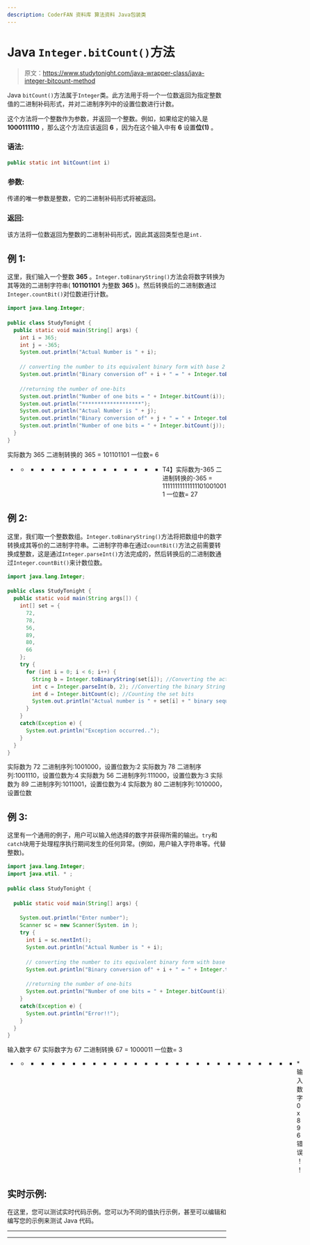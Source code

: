 ```yaml
---
description: CoderFAN 资料库 算法资料 Java包装类
---
```


# Java `Integer.bitCount()`方法

> 原文：<https://www.studytonight.com/java-wrapper-class/java-integer-bitcount-method>

Java `bitCount()`方法属于`Integer`类。此方法用于将一个一位数返回为指定整数值的二进制补码形式，并对二进制序列中的设置位数进行计数。

这个方法将一个整数作为参数，并返回一个整数。例如，如果给定的输入是 **1000111110** ，那么这个方法应该返回 **6** ，因为在这个输入中有 **6** 设置**位(1)** 。

### 语法:

```java
public static int bitCount(int i)
```

### ![](img/4765334125b448ec4c4bdf8285a1da72.png)参数:

传递的唯一参数是整数，它的二进制补码形式将被返回。

### 返回:

该方法将一位数返回为整数的二进制补码形式，因此其返回类型也是`int.`

## 例 1:

这里，我们输入一个整数 **365** 。`Integer.toBinaryString()`方法会将数字转换为其等效的二进制字符串( **101101101** 为整数 **365** )。然后转换后的二进制数通过`Integer.countBit()`对位数进行计数。

```java
import java.lang.Integer;

public class StudyTonight {
  public static void main(String[] args) {
    int i = 365;
    int j = -365;
    System.out.println("Actual Number is " + i);

    // converting the number to its equivalent binary form with base 2 
    System.out.println("Binary conversion of" + i + " = " + Integer.toBinaryString(i));

    //returning the number of one-bits 
    System.out.println("Number of one bits = " + Integer.bitCount(i));
    System.out.println("*******************");
    System.out.println("Actual Number is " + j);
    System.out.println("Binary conversion of" + j + " = " + Integer.toBinaryString(j));
    System.out.println("Number of one bits = " + Integer.bitCount(j));
  }
}
```

实际数为 365
二进制转换的 365 = 101101101
一位数= 6
* * * * * * * * * * * * * * * T4】实际数为-365
二进制转换的-365 = 111111111111111010010011
一位数= 27

## 例 2:

这里，我们取一个整数数组。`Integer.toBinaryString()`方法将把数组中的数字转换成其等价的二进制字符串。二进制字符串在通过`countBit()`方法之前需要转换成整数，这是通过`Integer.parseInt()`方法完成的，然后转换后的二进制数通过`Integer.countBit()`来计数位数。

```java
import java.lang.Integer;

public class StudyTonight {
  public static void main(String args[]) {
    int[] set = {
      72,
      78,
      56,
      89,
      80,
      66
    };
    try {
      for (int i = 0; i < 6; i++) {
        String b = Integer.toBinaryString(set[i]); //Converting the actual number to binary String
        int c = Integer.parseInt(b, 2); //Converting the binary String to binary integer of base 2
        int d = Integer.bitCount(c); //Counting the set bits
        System.out.println("Actual number is " + set[i] + " binary sequence : " + b + ",number of set bits are : " + d);
      }
    }
    catch(Exception e) {
      System.out.println("Exception occurred..");
    }
  }
}
```

实际数为 72 二进制序列:1001000，设置位数为:2
实际数为 78 二进制序列:1001110，设置位数为:4
实际数为 56 二进制序列:111000，设置位数为:3
实际数为 89 二进制序列:1011001，设置位数为:4
实际数为 80 二进制序列:1010000，设置位数

## 例 3:

这里有一个通用的例子，用户可以输入他选择的数字并获得所需的输出。`try`和`catch`块用于处理程序执行期间发生的任何异常。(例如，用户输入字符串等。代替整数)。

```java
import java.lang.Integer;
import java.util. * ;

public class StudyTonight {

  public static void main(String[] args) {

    System.out.println("Enter number");
    Scanner sc = new Scanner(System. in );
    try {
      int i = sc.nextInt();
      System.out.println("Actual Number is " + i);

      // converting the number to its equivalent binary form with base 2 
      System.out.println("Binary conversion of" + i + " = " + Integer.toBinaryString(i));

      //returning the number of one-bits 
      System.out.println("Number of one bits = " + Integer.bitCount(i));
    }
    catch(Exception e) {
      System.out.println("Error!!");
    }
  }
}
```

输入数字
67
实际数字为 67
二进制转换 67 = 1000011
一位数= 3
* * * * * * * * * * * * * * * * * * * * * * * * * * * * *输入数字
0x896
错误！！

## 实时示例:

在这里，您可以测试实时代码示例。您可以为不同的值执行示例，甚至可以编辑和编写您的示例来测试 Java 代码。

* * *

* * *